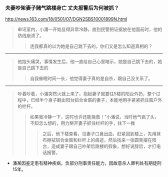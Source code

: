 ### 夫妻吵架妻子赌气跳楼身亡 丈夫报警后为何被抓？
http://news.163.com/18/0501/07/DGN2SBS10001899N.html
>审讯室内，小潘一开始显得异常冷静，直到民警把证据放在他面前时，他的防线崩溃了。
>>连我都真的以为她是自己跳下去的，你们又是怎么知道真相的？
---
>他抱头痛哭，事情发生后，他一直给自己心里暗示，她是自己跳下去的，她是自己跳下去的
>>自我催眠时间一长，他觉得妻子真的是自杀，跟自己没关系了。
---
>吵着吵着，小潘突然火就上来了，抱起妻子就要往5楼的阳台外扔，整个过程中，已经半个身子翻出阳台铝合金窗的妻子，本能地用手紧紧抓住窗户外的栏杆。
>>如果我冷静一下，这时也许还能挽救！”小潘说，当时他气疯了头，不知怎么想的，用力掰开妻子抓住栏杆的手，往下一推
>>>之后，他下楼查看，见妻子口鼻出血，赶紧回到楼上，先用抹布擦拭铝合金窗和栏杆上的痕迹，然后找来一张圆凳摆在阳台，造成妻子跟自己吵架后跳楼的假象，想好说辞后，才打电话报警。
- 潘某因鉴定患有精神疾病，负部分刑事责任能力，因故意杀人罪判处有期徒刑15年。